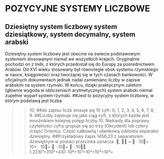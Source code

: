 POZYCYJNE SYSTEMY LICZBOWE
====================================
Dziesiętny system liczbowy system dziesiątkowy, system decymalny, system arabski
-----------------------------------------------------
Dziesiętny system liczbowy jest obecnie na świecie podstawowym systemem stosowanym niemal we wszystkich krajach. Oryginalnie pochodzi on z Indii, z których przedostał się do Europy za pośrednictwem Arabów. Od XVI wieku stosowany był równolegle obok systemu rzymskiego w nauce, księgowości oraz tworzącej się w tych czasach bankowości. W oficjalnych dokumentach jednak nadal zamieniano liczby w zapisie arabskim na system rzymski. W końcu, dzięki praktycznym zaletom (głównie wygoda w obliczeniach arytmetycznych) system arabski niemal zupełnie wyparł system rzymski.
##Jest to pozycyjny system liczbowy, w którym podstawą jest liczba
>>10; 
##do zapisu liczb stosuje się 10 cyfr:
>>0, 1, 2, 3, 4, 5, 6, 7, 8, 9. 
##Liczby zapisuje się jako ciąg cyfr, z których każda jest mnożnikiem kolejnej potęgi liczby 10. Niekiedy dla poprawy czytelności cyfry grupuje się po trzy (Okcydent) lub cztery (część Orientu). Część całkowitą i ułamkową oddziela separator dziesiętny. 
##Przykładowy zapis 1456,23 z separatorem dziesiętnym w postaci przecinka oznacza
>>  ,  =  ∙ 10+  ∙ 10+  ∙ 10+  ∙ 10+  ∙ 10
1.22*10¹+3*10²+4*10*∙∙10º+10¹+10²+10³+10³=
  
